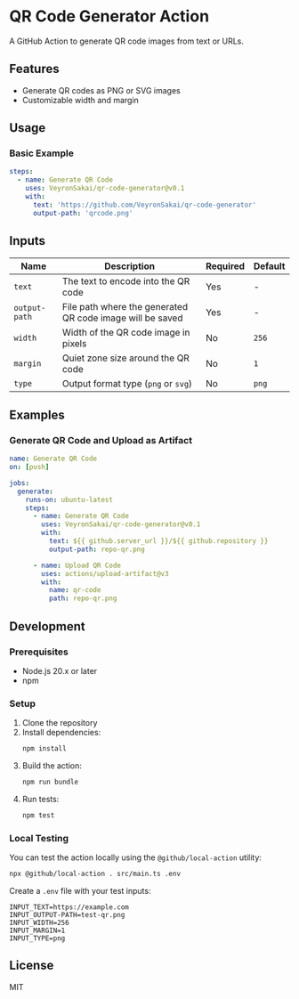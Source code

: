 # QR Code Generator Action

A GitHub Action to generate QR code images from text or URLs.

## Features

- Generate QR codes as PNG or SVG images
- Customizable width and margin

## Usage

### Basic Example

```yaml
steps:
  - name: Generate QR Code
    uses: VeyronSakai/qr-code-generator@v0.1
    with:
      text: 'https://github.com/VeyronSakai/qr-code-generator'
      output-path: 'qrcode.png'
```

## Inputs

| Name          | Description                                               | Required | Default |
| ------------- | --------------------------------------------------------- | -------- | ------- |
| `text`        | The text to encode into the QR code                       | Yes      | -       |
| `output-path` | File path where the generated QR code image will be saved | Yes      | -       |
| `width`       | Width of the QR code image in pixels                      | No       | `256`   |
| `margin`      | Quiet zone size around the QR code                        | No       | `1`     |
| `type`        | Output format type (`png` or `svg`)                       | No       | `png`   |

## Examples

### Generate QR Code and Upload as Artifact

```yaml
name: Generate QR Code
on: [push]

jobs:
  generate:
    runs-on: ubuntu-latest
    steps:
      - name: Generate QR Code
        uses: VeyronSakai/qr-code-generator@v0.1
        with:
          text: ${{ github.server_url }}/${{ github.repository }}
          output-path: repo-qr.png

      - name: Upload QR Code
        uses: actions/upload-artifact@v3
        with:
          name: qr-code
          path: repo-qr.png
```

## Development

### Prerequisites

- Node.js 20.x or later
- npm

### Setup

1. Clone the repository
2. Install dependencies:
   ```bash
   npm install
   ```
3. Build the action:
   ```bash
   npm run bundle
   ```
4. Run tests:
   ```bash
   npm test
   ```

### Local Testing

You can test the action locally using the `@github/local-action` utility:

```bash
npx @github/local-action . src/main.ts .env
```

Create a `.env` file with your test inputs:

```env
INPUT_TEXT=https://example.com
INPUT_OUTPUT-PATH=test-qr.png
INPUT_WIDTH=256
INPUT_MARGIN=1
INPUT_TYPE=png
```

## License

MIT
